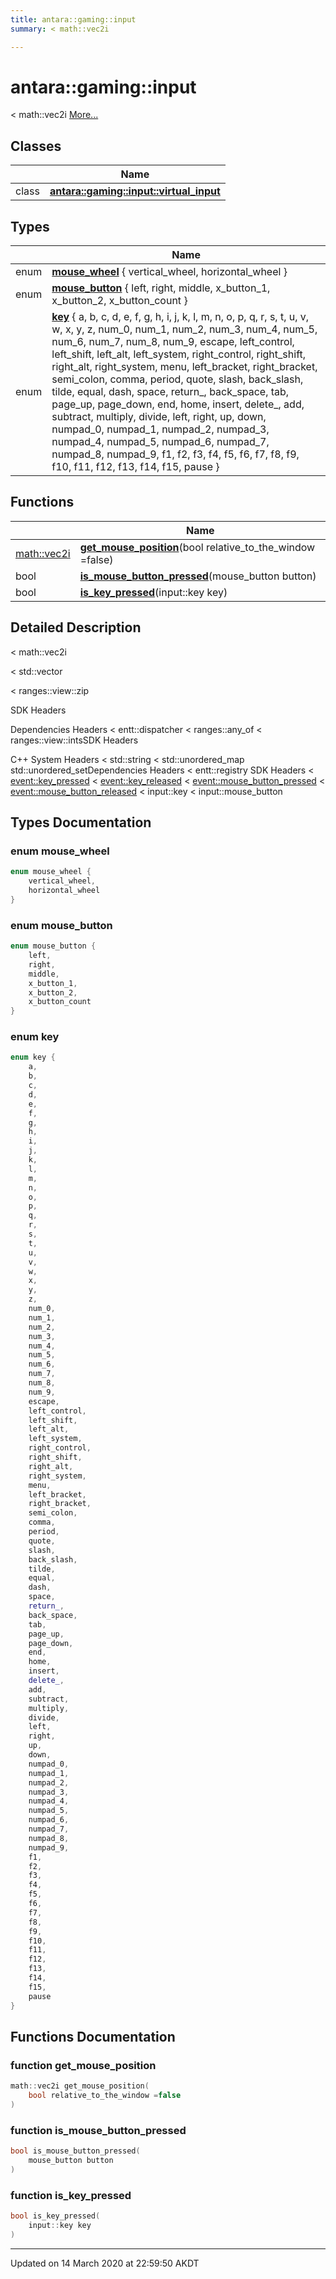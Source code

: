 ```yaml
---
title: antara::gaming::input
summary: < math::vec2i  

---
```


# antara::gaming::input




< math::vec2i  [More...](#detailed-description)






## Classes

|                | Name           |
| -------------- | -------------- |
| class | **[antara::gaming::input::virtual_input](Classes/classantara_1_1gaming_1_1input_1_1virtual__input.md)**  |

## Types

|                | Name           |
| -------------- | -------------- |
| enum | **[mouse_wheel](Namespaces/namespaceantara_1_1gaming_1_1input.md#enum-mouse_wheel)** { vertical_wheel, horizontal_wheel } |
| enum | **[mouse_button](Namespaces/namespaceantara_1_1gaming_1_1input.md#enum-mouse_button)** { left, right, middle, x_button_1, x_button_2, x_button_count } |
| enum | **[key](Namespaces/namespaceantara_1_1gaming_1_1input.md#enum-key)** { a, b, c, d, e, f, g, h, i, j, k, l, m, n, o, p, q, r, s, t, u, v, w, x, y, z, num_0, num_1, num_2, num_3, num_4, num_5, num_6, num_7, num_8, num_9, escape, left_control, left_shift, left_alt, left_system, right_control, right_shift, right_alt, right_system, menu, left_bracket, right_bracket, semi_colon, comma, period, quote, slash, back_slash, tilde, equal, dash, space, return_, back_space, tab, page_up, page_down, end, home, insert, delete_, add, subtract, multiply, divide, left, right, up, down, numpad_0, numpad_1, numpad_2, numpad_3, numpad_4, numpad_5, numpad_6, numpad_7, numpad_8, numpad_9, f1, f2, f3, f4, f5, f6, f7, f8, f9, f10, f11, f12, f13, f14, f15, pause } |

## Functions

|                | Name           |
| -------------- | -------------- |
| [math::vec2i](Classes/classantara_1_1gaming_1_1math_1_1basic__vector.md) | **[get_mouse_position](Namespaces/namespaceantara_1_1gaming_1_1input.md#function-get_mouse_position)**(bool relative_to_the_window =false)  |
| bool | **[is_mouse_button_pressed](Namespaces/namespaceantara_1_1gaming_1_1input.md#function-is_mouse_button_pressed)**(mouse_button button)  |
| bool | **[is_key_pressed](Namespaces/namespaceantara_1_1gaming_1_1input.md#function-is_key_pressed)**(input::key key)  |




## Detailed Description

< math::vec2i 

























< std::vector

< ranges::view::zip

SDK Headers

Dependencies Headers < entt::dispatcher < ranges::any_of < ranges::view::intsSDK Headers

C++ System Headers < std::string < std::unordered_map std::unordered_setDependencies Headers < entt::registry SDK Headers < [event::key_pressed](Classes/structantara_1_1gaming_1_1event_1_1key__pressed.md) < [event::key_released](Classes/structantara_1_1gaming_1_1event_1_1key__released.md) < [event::mouse_button_pressed](Classes/structantara_1_1gaming_1_1event_1_1mouse__button__pressed.md) < [event::mouse_button_released](Classes/structantara_1_1gaming_1_1event_1_1mouse__button__released.md) < input::key < input::mouse_button 



## Types Documentation

### enum mouse_wheel

```cpp
enum mouse_wheel {
    vertical_wheel,
    horizontal_wheel
}
```




























### enum mouse_button

```cpp
enum mouse_button {
    left,
    right,
    middle,
    x_button_1,
    x_button_2,
    x_button_count
}
```




























### enum key

```cpp
enum key {
    a,
    b,
    c,
    d,
    e,
    f,
    g,
    h,
    i,
    j,
    k,
    l,
    m,
    n,
    o,
    p,
    q,
    r,
    s,
    t,
    u,
    v,
    w,
    x,
    y,
    z,
    num_0,
    num_1,
    num_2,
    num_3,
    num_4,
    num_5,
    num_6,
    num_7,
    num_8,
    num_9,
    escape,
    left_control,
    left_shift,
    left_alt,
    left_system,
    right_control,
    right_shift,
    right_alt,
    right_system,
    menu,
    left_bracket,
    right_bracket,
    semi_colon,
    comma,
    period,
    quote,
    slash,
    back_slash,
    tilde,
    equal,
    dash,
    space,
    return_,
    back_space,
    tab,
    page_up,
    page_down,
    end,
    home,
    insert,
    delete_,
    add,
    subtract,
    multiply,
    divide,
    left,
    right,
    up,
    down,
    numpad_0,
    numpad_1,
    numpad_2,
    numpad_3,
    numpad_4,
    numpad_5,
    numpad_6,
    numpad_7,
    numpad_8,
    numpad_9,
    f1,
    f2,
    f3,
    f4,
    f5,
    f6,
    f7,
    f8,
    f9,
    f10,
    f11,
    f12,
    f13,
    f14,
    f15,
    pause
}
```





























## Functions Documentation

### function get_mouse_position

```cpp
math::vec2i get_mouse_position(
    bool relative_to_the_window =false
)
```




























### function is_mouse_button_pressed

```cpp
bool is_mouse_button_pressed(
    mouse_button button
)
```




























### function is_key_pressed

```cpp
bool is_key_pressed(
    input::key key
)
```
































-------------------------------

Updated on 14 March 2020 at 22:59:50 AKDT